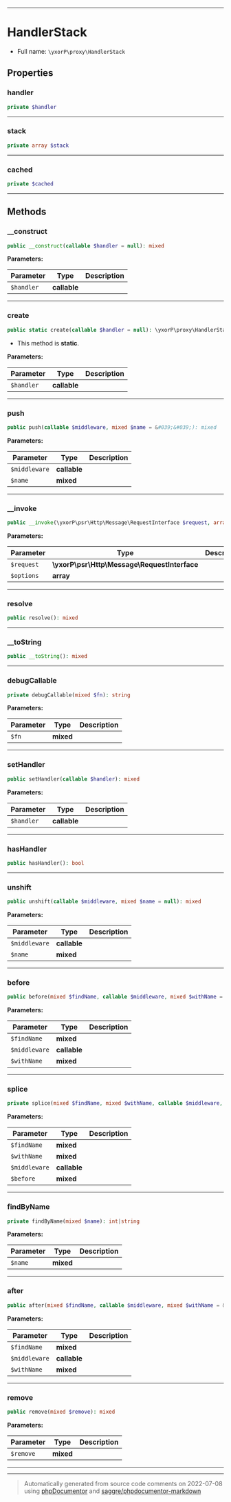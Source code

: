 ***

# HandlerStack





* Full name: `\yxorP\proxy\HandlerStack`



## Properties


### handler



```php
private $handler
```






***

### stack



```php
private array $stack
```






***

### cached



```php
private $cached
```






***

## Methods


### __construct



```php
public __construct(callable $handler = null): mixed
```








**Parameters:**

| Parameter | Type | Description |
|-----------|------|-------------|
| `$handler` | **callable** |  |




***

### create



```php
public static create(callable $handler = null): \yxorP\proxy\HandlerStack
```



* This method is **static**.




**Parameters:**

| Parameter | Type | Description |
|-----------|------|-------------|
| `$handler` | **callable** |  |




***

### push



```php
public push(callable $middleware, mixed $name = &#039;&#039;): mixed
```








**Parameters:**

| Parameter | Type | Description |
|-----------|------|-------------|
| `$middleware` | **callable** |  |
| `$name` | **mixed** |  |




***

### __invoke



```php
public __invoke(\yxorP\psr\Http\Message\RequestInterface $request, array $options): mixed
```








**Parameters:**

| Parameter | Type | Description |
|-----------|------|-------------|
| `$request` | **\yxorP\psr\Http\Message\RequestInterface** |  |
| `$options` | **array** |  |




***

### resolve



```php
public resolve(): mixed
```











***

### __toString



```php
public __toString(): mixed
```











***

### debugCallable



```php
private debugCallable(mixed $fn): string
```








**Parameters:**

| Parameter | Type | Description |
|-----------|------|-------------|
| `$fn` | **mixed** |  |




***

### setHandler



```php
public setHandler(callable $handler): mixed
```








**Parameters:**

| Parameter | Type | Description |
|-----------|------|-------------|
| `$handler` | **callable** |  |




***

### hasHandler



```php
public hasHandler(): bool
```











***

### unshift



```php
public unshift(callable $middleware, mixed $name = null): mixed
```








**Parameters:**

| Parameter | Type | Description |
|-----------|------|-------------|
| `$middleware` | **callable** |  |
| `$name` | **mixed** |  |




***

### before



```php
public before(mixed $findName, callable $middleware, mixed $withName = &#039;&#039;): mixed
```








**Parameters:**

| Parameter | Type | Description |
|-----------|------|-------------|
| `$findName` | **mixed** |  |
| `$middleware` | **callable** |  |
| `$withName` | **mixed** |  |




***

### splice



```php
private splice(mixed $findName, mixed $withName, callable $middleware, mixed $before): mixed
```








**Parameters:**

| Parameter | Type | Description |
|-----------|------|-------------|
| `$findName` | **mixed** |  |
| `$withName` | **mixed** |  |
| `$middleware` | **callable** |  |
| `$before` | **mixed** |  |




***

### findByName



```php
private findByName(mixed $name): int|string
```








**Parameters:**

| Parameter | Type | Description |
|-----------|------|-------------|
| `$name` | **mixed** |  |




***

### after



```php
public after(mixed $findName, callable $middleware, mixed $withName = &#039;&#039;): mixed
```








**Parameters:**

| Parameter | Type | Description |
|-----------|------|-------------|
| `$findName` | **mixed** |  |
| `$middleware` | **callable** |  |
| `$withName` | **mixed** |  |




***

### remove



```php
public remove(mixed $remove): mixed
```








**Parameters:**

| Parameter | Type | Description |
|-----------|------|-------------|
| `$remove` | **mixed** |  |




***


***
> Automatically generated from source code comments on 2022-07-08 using [phpDocumentor](http://www.phpdoc.org/) and [saggre/phpdocumentor-markdown](https://github.com/Saggre/phpDocumentor-markdown)
